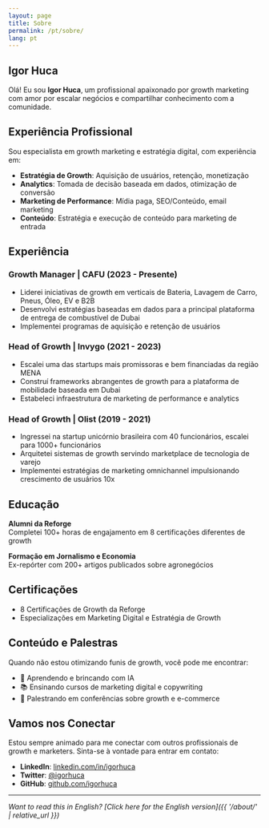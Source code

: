 ```yaml
---
layout: page
title: Sobre
permalink: /pt/sobre/
lang: pt
---
```


## Igor Huca

Olá! Eu sou **Igor Huca**, um profissional apaixonado por growth marketing com amor por escalar negócios e compartilhar conhecimento com a comunidade.

## Experiência Profissional

Sou especialista em growth marketing e estratégia digital, com experiência em:

- **Estratégia de Growth**: Aquisição de usuários, retenção, monetização
- **Analytics**: Tomada de decisão baseada em dados, otimização de conversão
- **Marketing de Performance**: Mídia paga, SEO/Conteúdo, email marketing
- **Conteúdo**: Estratégia e execução de conteúdo para marketing de entrada

## Experiência

### Growth Manager | CAFU (2023 - Presente)
- Liderei iniciativas de growth em verticais de Bateria, Lavagem de Carro, Pneus, Óleo, EV e B2B
- Desenvolvi estratégias baseadas em dados para a principal plataforma de entrega de combustível de Dubai
- Implementei programas de aquisição e retenção de usuários

### Head of Growth | Invygo (2021 - 2023)
- Escalei uma das startups mais promissoras e bem financiadas da região MENA
- Construí frameworks abrangentes de growth para a plataforma de mobilidade baseada em Dubai
- Estabeleci infraestrutura de marketing de performance e analytics

### Head of Growth | Olist (2019 - 2021)
- Ingressei na startup unicórnio brasileira com 40 funcionários, escalei para 1000+ funcionários
- Arquitetei sistemas de growth servindo marketplace de tecnologia de varejo
- Implementei estratégias de marketing omnichannel impulsionando crescimento de usuários 10x

## Educação

**Alumni da Reforge**  
Completei 100+ horas de engajamento em 8 certificações diferentes de growth

**Formação em Jornalismo e Economia**  
Ex-repórter com 200+ artigos publicados sobre agronegócios

## Certificações

- 8 Certificações de Growth da Reforge
- Especializações em Marketing Digital e Estratégia de Growth

## Conteúdo e Palestras

Quando não estou otimizando funis de growth, você pode me encontrar:
- 🤖 Aprendendo e brincando com IA
- 📚 Ensinando cursos de marketing digital e copywriting
- 🎤 Palestrando em conferências sobre growth e e-commerce

## Vamos nos Conectar

Estou sempre animado para me conectar com outros profissionais de growth e marketers. Sinta-se à vontade para entrar em contato:

- **LinkedIn**: [linkedin.com/in/igorhuca](https://linkedin.com/in/igorhuca)
- **Twitter**: [@igorhuca](https://twitter.com/igorhuca)
- **GitHub**: [github.com/igorhuca](https://github.com/igorhuca)

---

*Want to read this in English? [Click here for the English version]({{ '/about/' | relative_url }})*